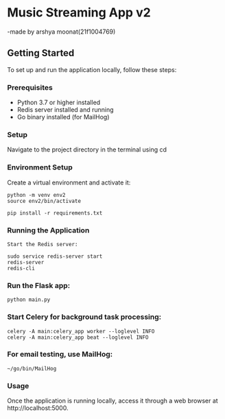 
# Music Streaming App v2
-made by
arshya moonat(21f1004769)

## Getting Started

To set up and run the application locally, follow these steps:

### Prerequisites

- Python 3.7 or higher installed
- Redis server installed and running
- Go binary installed (for MailHog)

### Setup
 Navigate to the project directory in the terminal using cd

### Environment Setup

Create a virtual environment and activate it:

    python -m venv env2
    source env2/bin/activate

    pip install -r requirements.txt

### Running the Application
    Start the Redis server:

    sudo service redis-server start
    redis-server
    redis-cli

### Run the Flask app:

    python main.py

### Start Celery for background task processing:

    celery -A main:celery_app worker --loglevel INFO
    celery -A main:celery_app beat --loglevel INFO

### For email testing, use MailHog:

    ~/go/bin/MailHog

### Usage
Once the application is running locally, access it through a web browser at http://localhost:5000.

